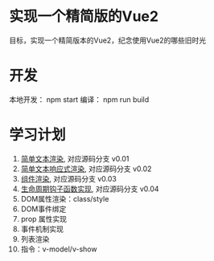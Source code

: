 # 实现一个精简版的Vue2

目标，实现一个精简版本的Vue2，纪念使用Vue2的哪些旧时光


# 开发

本地开发： npm start
编译： npm run build

# 学习计划
1. [简单文本渲染](https://juejin.im/post/5ece798e51882543275345e7), 对应源码分支 v0.01
2. [简单文本响应式渲染](https://juejin.im/post/5ed1f4b451882542f9389129), 对应源码分支 v0.02
3. [组件渲染](https://juejin.im/post/5edb03ae6fb9a047e96b3e09), 对应源码分支 v0.03
4. [生命周期钩子函数实现](https://juejin.im/post/5edc5a1a6fb9a047d77ccca8), 对应源码分支 v0.04
5. DOM属性渲染：class/style
6. DOM事件绑定
7. prop 属性实现
8. 事件机制实现
9. 列表渲染
10. 指令：v-model/v-show

